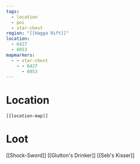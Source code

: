 ```yaml
---
tags:
  - location
  - poi
  - star-chest
region: "[[Hagga Rift]]"
location:
  - 6427
  - 6053
mapmarkers:
  - - star-chest
    - - 6427
      - 6053
---
```

# Location
```meta-bind-embed
[[location-map]]
```
# Loot
[[Shock-Sword]]
[[Glutton's Drinker]]
[[Seb's Kisser]]
